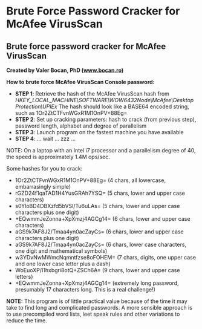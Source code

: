 # Brute Force Password Cracker for McAfee VirusScan
Brute force password cracker for McAfee VirusScan
--------------------------------------------------------------------------------------------
**Created by Valer Bocan, PhD (www.bocan.ro)**

**How to brute force McAfee VirusScan Console password:**
- **STEP 1**: Retrieve the hash of the McAfee VirusScan hash from *HKEY_LOCAL_MACHINE\SOFTWARE\WOW6432Node\McAfee\DesktopProtection\UPIEx*
The hash should look like a BASE64 encoded string, such as 1Or2ZtCTFvnWGxR1M1OnPV+88Eg=
- **STEP 2**: Set up cracking parameters: hash to crack (from previous step), password length, alphabet and degree of parallelism
- **STEP 3**: Launch program on the fastest machine you have available
- **STEP 4**: ... wait ... zzz ...

NOTE: On a laptop with an Intel i7 processor and a parallelism degree of 40, the speed is approximately 1.4M ops/sec.

Some hashes for you to crack:

- 1Or2ZtCTFvnWGxR1M1OnPV+88Eg= (4 chars, all lowercase, embarrasingly simple)
- rGZD24f1qaTAD1H4YusGRAh7YSQ= (5 chars, lower and upper case characters)
- s0YloBD4DBXzfd5bVSl/Tu6uLAs= (5 chars, lower and upper case characters plus one digit)
- +EQwmmJeZonna+XpXmzj4AGCg14= (6 chars, lower and upper case characters)
- aGS9k7AF8J2/Tmaa4yn0acZayCs= (6 chars, lower and upper case characters plus one digit)
- aGS9k7AF8J2/Tmaa4yn0acZayCs= (6 chars, lower case characters, one digit and mathematical symbols)
- w3YDvNwMWmcNqmntfzse8oFOHEM= (7 chars, digits, one upper case and one lower case letter plus a dash)
- WoEuoXP/I1hxbgri8otQ+ZSCh6A= (9 chars, lower and upper case letters)
- +EQwmmJeZonna+XpXmzj4AGCg14= (extremely long password, presumably 17 characters long. This is a real challenge!)

**NOTE:** This program is of little practical value because of the time it may take to find long and complicated passwords. A more sensible approach is to use precompiled word lists, leet speak rules and other variations to reduce the time.
